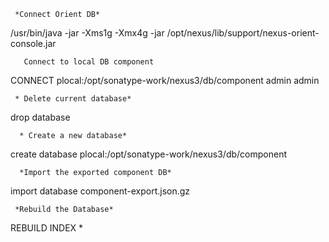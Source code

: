 
     *Connect Orient DB*

/usr/bin/java -jar  -Xms1g -Xmx4g -jar  /opt/nexus/lib/support/nexus-orient-console.jar

       Connect to local DB component
       
CONNECT plocal:/opt/sonatype-work/nexus3/db/component admin admin
 
     * Delete current database*
     
drop database
      
      * Create a new database*

create database plocal:/opt/sonatype-work/nexus3/db/component

      *Import the exported component DB*
      
import database component-export.json.gz

     *Rebuild the Database*
     
REBUILD INDEX * 
